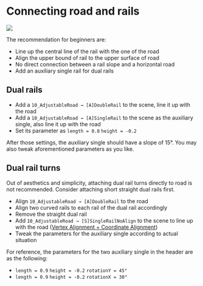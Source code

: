 # Connecting road and rails

![](/images/joints-example.jpg)

The recommendation for beginners are:

- Line up the central line of the rail with the one of the road
- Align the upper bound of rail to the upper surface of road
- No direct connection between a rail slope and a horizontal road
- Add an auxiliary single rail for dual rails

## Dual rails

- Add a `10_AdjustableRoad → [A]DoubleRail` to the scene, line it up with the road
- Add a `10_AdjustableRoad → [A]SingleRail` to the scene as the auxiliary single, also line it up with the road
- Set its parameter as `length = 0.8` `height = -0.2`

After those settings, the auxiliary single should have a slope of 15°. You may also tweak aforementioned parameters as you like.

## Dual rail turns

Out of aesthetics and simplicity, attaching dual rail turns directly to road is not recommended. Consider attaching short straight dual rails first.

- Align `10_AdjustableRoad → [A]DoubleRail` to the road
- Align two curved rails to each rail of the dual rail accordingly
- Remove the straight dual rail
- Add `10_AdjustableRoad → [S]SingleRailNoAlign` to the scene to line up with the road ([Vertex Alignment + Coordinate Alignment](/start/alignment.md#顶点对齐-坐标对齐))
- Tweak the parameters for the auxiliary single according to actual situation

For reference, the parameters for the two auxiliary single in the header are as the following:

- `length = 0.9` `height = -0.2` `rotationY = 45°`
- `length = 0.9` `height = -0.2` `rotationX = 30°`
